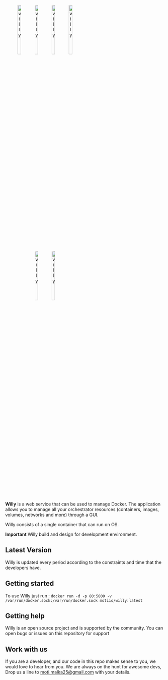 

<p align="center" style="width:50%">
  <img style="width:20%" title="willy" src='https://github.com/moti-malka/Willy/blob/release/v1/images/1.png' />
  <img style="width:20%" title="willy" src='https://github.com/moti-malka/Willy/blob/release/v1/images/2.png' />
  <img style="width:20%" title="willy" src='https://github.com/moti-malka/Willy/blob/release/v1/images/3.png' />
  <img style="width:20%" title="willy" src='https://github.com/moti-malka/Willy/blob/release/v1/images/4.png' />
  <img style="width:20%" title="willy" src='https://github.com/moti-malka/Willy/blob/release/v1/images/5.png' />
  <img style="width:20%" title="willy" src='https://github.com/moti-malka/Willy/blob/release/v1/images/6.png' />
</p>

**Willy** is a web service that can be used to manage Docker. The application allows you to manage all your orchestrator resources (containers, images, volumes, networks and more) through a GUI.

Willy consists of a single container that can run on OS.

**Important** Willy build and design for development environment.

## Latest Version

Willy is updated every period according to the constraints and time that the developers have.

## Getting started
To use Willy just run :
```docker run -d -p 80:5000 -v /var/run/docker.sock:/var/run/docker.sock motiio/willy:latest```

## Getting help
Willy  is an open source project and is supported by the community. You can open bugs or issues on this repository for support

## Work with us

If you are a developer, and our code in this repo makes sense to you, we would love to hear from you. We are always on the hunt for awesome devs, Drop us a line to moti.malka25@gmail.com with your details.
